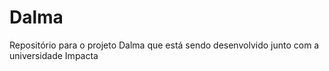 # Dalma
Repositório para o projeto Dalma que está sendo desenvolvido junto com a universidade Impacta
